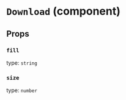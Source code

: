 `Download` (component)
======================



Props
-----

### `fill`

type: `string`


### `size`

type: `number`

